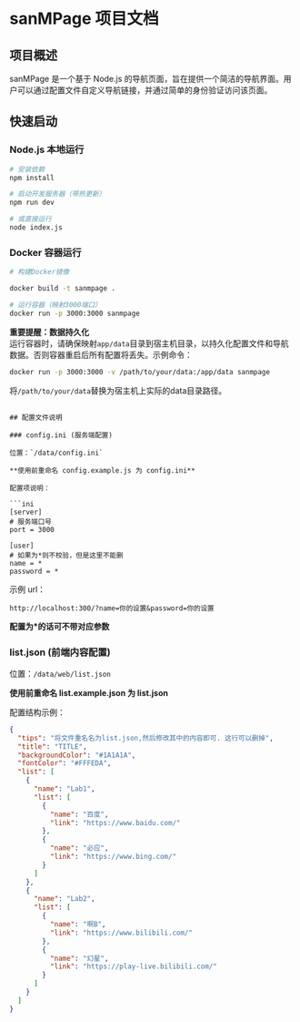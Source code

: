 # sanMPage 项目文档

## 项目概述

sanMPage 是一个基于 Node.js 的导航页面，旨在提供一个简洁的导航界面。用户可以通过配置文件自定义导航链接，并通过简单的身份验证访问该页面。

## 快速启动

### Node.js 本地运行

```bash
# 安装依赖
npm install

# 启动开发服务器（带热更新）
npm run dev

# 或直接运行
node index.js
```

### Docker 容器运行

```bash
# 构建Docker镜像

docker build -t sanmpage .

# 运行容器（映射3000端口）
docker run -p 3000:3000 sanmpage
```
**重要提醒：数据持久化**  
运行容器时，请确保映射`app/data`目录到宿主机目录，以持久化配置文件和导航数据。否则容器重启后所有配置将丢失。示例命令：

```bash
docker run -p 3000:3000 -v /path/to/your/data:/app/data sanmpage
```

将`/path/to/your/data`替换为宿主机上实际的data目录路径。
```

## 配置文件说明

### config.ini (服务端配置)

位置：`/data/config.ini`

**使用前重命名 config.example.js 为 config.ini**

配置项说明：

```ini
[server]
# 服务端口号
port = 3000

[user]
# 如果为*则不校验，但是这里不能删
name = *
password = *
```

示例 url：

```
http://localhost:300/?name=你的设置&password=你的设置
```

**配置为\*的话可不带对应参数**

### list.json (前端内容配置)

位置：`/data/web/list.json`

**使用前重命名 list.example.json 为 list.json**

配置结构示例：

```json
{
  "tips": "将文件重名名为list.json,然后修改其中的内容即可. 这行可以删掉",
  "title": "TITLE",
  "backgroundColor": "#1A1A1A",
  "fontColor": "#FFFEDA",
  "list": [
    {
      "name": "Lab1",
      "list": [
        {
          "name": "百度",
          "link": "https://www.baidu.com/"
        },
        {
          "name": "必应",
          "link": "https://www.bing.com/"
        }
      ]
    },
    {
      "name": "Lab2",
      "list": [
        {
          "name": "啊B",
          "link": "https://www.bilibili.com/"
        },
        {
          "name": "幻星",
          "link": "https://play-live.bilibili.com/"
        }
      ]
    }
  ]
}
```
